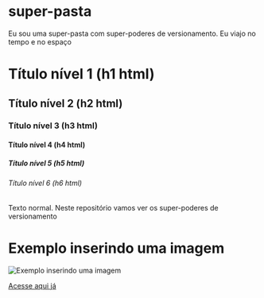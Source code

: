 # super-pasta
Eu sou uma super-pasta com super-poderes de versionamento. Eu viajo no tempo e no espaço
# Título nível 1 (h1 html)
## Título nível 2 (h2 html)
### Título nível 3 (h3 html)
#### Título nível 4 (h4 html)
##### Título nível 5 (h5 html)
###### Título nível 6 (h6 html)
Texto normal. Neste repositório vamos ver os super-poderes de versionamento
# Exemplo inserindo uma imagem
 ![Exemplo inserindo uma imagem](https://camo.githubusercontent.com/d29ca88ff334be96972806ac52ccbc34df05622d43f0d3edbdff30c2cd7e5315/68747470733a2f2f7777772e6469676974616c6f6365616e2e636f6d2f6170692f7374617469632d636f6e74656e742f76312f696d616765733f7372633d2532465f6e6578742532467374617469632532466d65646961253246696e74726f2d746f2d636c6f75642e64343962633566372e6a7065672677696474683d31393230)
 
 [Acesse aqui já](https://github.com/souzaggustavo)
